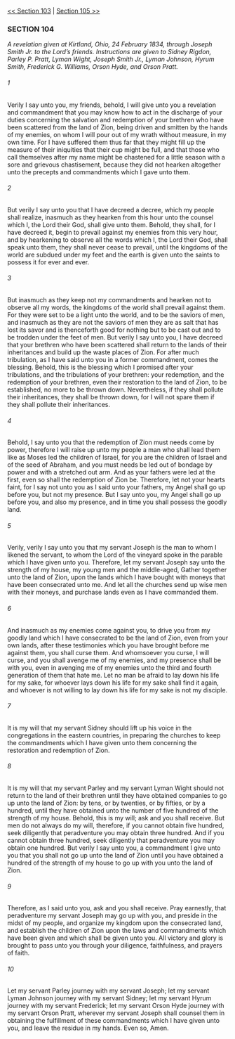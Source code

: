 [<< Section 103](Section%20103.md)  |  [Section 105 >>](Section%20105.md)

### SECTION 104

*A revelation given at Kirtland, Ohio, 24 February 1834, through Joseph Smith Jr. to the Lord’s friends. Instructions are given to Sidney Rigdon, Parley P. Pratt, Lyman Wight, Joseph Smith Jr., Lyman Johnson, Hyrum Smith, Frederick G. Williams, Orson Hyde, and Orson Pratt.*

###### 1
Verily I say unto you, my friends, behold, I will give unto you a revelation and commandment that you may know how to act in the discharge of your duties concerning the salvation and redemption of your brethren who have been scattered from the land of Zion, being driven and smitten by the hands of my enemies, on whom I will pour out of my wrath without measure, in my own time. For I have suffered them thus far that they might fill up the measure of their iniquities that their cup might be full, and that those who call themselves after my name might be chastened for a little season with a sore and grievous chastisement, because they did not hearken altogether unto the precepts and commandments which I gave unto them.

###### 2
But verily I say unto you that I have decreed a decree, which my people shall realize, inasmuch as they hearken from this hour unto the counsel which I, the Lord their God, shall give unto them. Behold, they shall, for I have decreed it, begin to prevail against my enemies from this very hour, and by hearkening to observe all the words which I, the Lord their God, shall speak unto them, they shall never cease to prevail, until the kingdoms of the world are subdued under my feet and the earth is given unto the saints to possess it for ever and ever.

###### 3
But inasmuch as they keep not my commandments and hearken not to observe all my words, the kingdoms of the world shall prevail against them. For they were set to be a light unto the world, and to be the saviors of men, and inasmuch as they are not the saviors of men they are as salt that has lost its savor and is thenceforth good for nothing but to be cast out and to be trodden under the feet of men. But verily I say unto you, I have decreed that your brethren who have been scattered shall return to the lands of their inheritances and build up the waste places of Zion. For after much tribulation, as I have said unto you in a former commandment, comes the blessing. Behold, this is the blessing which I promised after your tribulations, and the tribulations of your brethren: your redemption, and the redemption of your brethren, even their restoration to the land of Zion, to be established, no more to be thrown down. Nevertheless, if they shall pollute their inheritances, they shall be thrown down, for I will not spare them if they shall pollute their inheritances.

###### 4
Behold, I say unto you that the redemption of Zion must needs come by power, therefore I will raise up unto my people a man who shall lead them like as Moses led the children of Israel, for you are the children of Israel and of the seed of Abraham, and you must needs be led out of bondage by power and with a stretched out arm. And as your fathers were led at the first, even so shall the redemption of Zion be. Therefore, let not your hearts faint, for I say not unto you as I said unto your fathers, my Angel shall go up before you, but not my presence. But I say unto you, my Angel shall go up before you, and also my presence, and in time you shall possess the goodly land.

###### 5
Verily, verily I say unto you that my servant Joseph is the man to whom I likened the servant, to whom the Lord of the vineyard spoke in the parable which I have given unto you. Therefore, let my servant Joseph say unto the strength of my house, my young men and the middle-aged, Gather together unto the land of Zion, upon the lands which I have bought with moneys that have been consecrated unto me. And let all the churches send up wise men with their moneys, and purchase lands even as I have commanded them.

###### 6
And inasmuch as my enemies come against you, to drive you from my goodly land which I have consecrated to be the land of Zion, even from your own lands, after these testimonies which you have brought before me against them, you shall curse them. And whomsoever you curse, I will curse, and you shall avenge me of my enemies, and my presence shall be with you, even in avenging me of my enemies unto the third and fourth generation of them that hate me. Let no man be afraid to lay down his life for my sake, for whoever lays down his life for my sake shall find it again, and whoever is not willing to lay down his life for my sake is not my disciple.

###### 7
It is my will that my servant Sidney should lift up his voice in the congregations in the eastern countries, in preparing the churches to keep the commandments which I have given unto them concerning the restoration and redemption of Zion.

###### 8
It is my will that my servant Parley and my servant Lyman Wight should not return to the land of their brethren until they have obtained companies to go up unto the land of Zion: by tens, or by twenties, or by fifties, or by a hundred, until they have obtained unto the number of five hundred of the strength of my house. Behold, this is my will; ask and you shall receive. But men do not always do my will, therefore, if you cannot obtain five hundred, seek diligently that peradventure you may obtain three hundred. And if you cannot obtain three hundred, seek diligently that peradventure you may obtain one hundred. But verily I say unto you, a commandment I give unto you that you shall not go up unto the land of Zion until you have obtained a hundred of the strength of my house to go up with you unto the land of Zion.

###### 9
Therefore, as I said unto you, ask and you shall receive. Pray earnestly, that peradventure my servant Joseph may go up with you, and preside in the midst of my people, and organize my kingdom upon the consecrated land, and establish the children of Zion upon the laws and commandments which have been given and which shall be given unto you. All victory and glory is brought to pass unto you through your diligence, faithfulness, and prayers of faith.

###### 10
Let my servant Parley journey with my servant Joseph; let my servant Lyman Johnson journey with my servant Sidney; let my servant Hyrum journey with my servant Frederick; let my servant Orson Hyde journey with my servant Orson Pratt, wherever my servant Joseph shall counsel them in obtaining the fulfillment of these commandments which I have given unto you, and leave the residue in my hands. Even so, Amen.